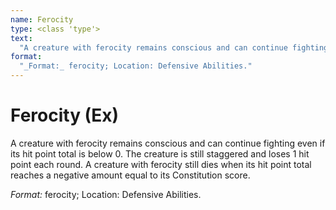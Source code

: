 ```yaml
---
name: Ferocity
type: <class 'type'>
text:
  "A creature with ferocity remains conscious and can continue fighting even if its hit point total is below 0. The creature is still staggered and loses 1 hit point each round. A creature with ferocity still dies when its hit point total reaches a negative amount equal to its Constitution score."
format:
  "_Format:_ ferocity; Location: Defensive Abilities."
---
```

 
# Ferocity (Ex)
A creature with ferocity remains conscious and can continue fighting even if its hit point total is below 0. The creature is still staggered and loses 1 hit point each round. A creature with ferocity still dies when its hit point total reaches a negative amount equal to its Constitution score.

_Format:_ ferocity; Location: Defensive Abilities.